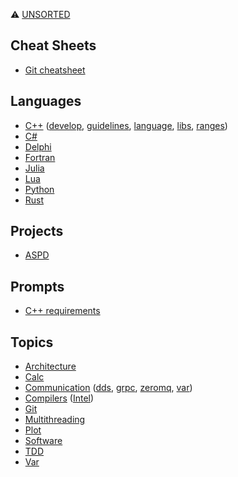⚠️ [UNSORTED](unsorted)

## Cheat Sheets
* [Git cheatsheet](cheatsheets/git.md)

## Languages
* [C++](languages/cpp)
  ([develop](languages/cpp/cpp-develop.md),
   [guidelines](languages/cpp/cpp-guidelines.md),
   [language](languages/cpp/cpp-language.md),
   [libs](languages/cpp/cpp-libs.md),
   [ranges](languages/cpp/cpp-ranges.md))
* [C#](languages/csharp.md)
* [Delphi](languages/delphi.md)
* [Fortran](languages/fortran.md)
* [Julia](languages/julia.md)
* [Lua](languages/lua.md)
* [Python](languages/python.md)
* [Rust](languages/rust.md)

## Projects
* [ASPD](projects/aspd.md)

## Prompts
* [C++ requirements](prompts/cpp-requirements.md)

## Topics
* [Architecture](topics/architecture.md)
* [Calc](topics/calc.md)
* [Communication](topics/communication)
  ([dds](topics/communication/dds.md),
  [grpc](topics/communication/grpc.md),
  [zeromq](topics/communication/zeromq.md),
  [var](topics/communication/var.md))
* [Compilers](topics/compilers) ([Intel](topics/compilers/intel.md))
* [Git](topics/git.md)
* [Multithreading](topics/multithreading.md)
* [Plot](topics/plot.md)
* [Software](topics/software.md)
* [TDD](topics/tdd.md)
* [Var](topics/var.md)
